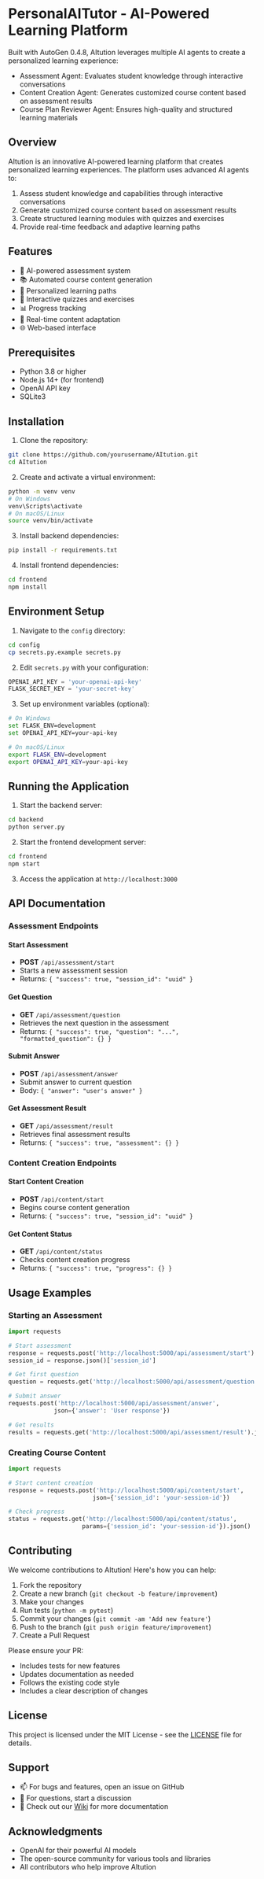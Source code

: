# PersonalAITutor - AI-Powered Learning Platform

Built with AutoGen 0.4.8, AItution leverages multiple AI agents to create a personalized learning experience:
- Assessment Agent: Evaluates student knowledge through interactive conversations
- Content Creation Agent: Generates customized course content based on assessment results
- Course Plan Reviewer Agent: Ensures high-quality and structured learning materials

## Overview

AItution is an innovative AI-powered learning platform that creates personalized learning experiences. The platform uses advanced AI agents to:
1. Assess student knowledge and capabilities through interactive conversations
2. Generate customized course content based on assessment results
3. Create structured learning modules with quizzes and exercises
4. Provide real-time feedback and adaptive learning paths

## Features

- 🤖 AI-powered assessment system
- 📚 Automated course content generation
- 🎯 Personalized learning paths
- 📝 Interactive quizzes and exercises
- 📊 Progress tracking
- 🔄 Real-time content adaptation
- 🌐 Web-based interface

## Prerequisites

- Python 3.8 or higher
- Node.js 14+ (for frontend)
- OpenAI API key
- SQLite3

## Installation

1. Clone the repository:
```bash
git clone https://github.com/yourusername/AItution.git
cd AItution
```

2. Create and activate a virtual environment:
```bash
python -m venv venv
# On Windows
venv\Scripts\activate
# On macOS/Linux
source venv/bin/activate
```

3. Install backend dependencies:
```bash
pip install -r requirements.txt
```

4. Install frontend dependencies:
```bash
cd frontend
npm install
```

## Environment Setup

1. Navigate to the `config` directory:
```bash
cd config
cp secrets.py.example secrets.py
```

2. Edit `secrets.py` with your configuration:
```python
OPENAI_API_KEY = 'your-openai-api-key'
FLASK_SECRET_KEY = 'your-secret-key'
```

3. Set up environment variables (optional):
```bash
# On Windows
set FLASK_ENV=development
set OPENAI_API_KEY=your-api-key

# On macOS/Linux
export FLASK_ENV=development
export OPENAI_API_KEY=your-api-key
```

## Running the Application

1. Start the backend server:
```bash
cd backend
python server.py
```

2. Start the frontend development server:
```bash
cd frontend
npm start
```

3. Access the application at `http://localhost:3000`

## API Documentation

### Assessment Endpoints

#### Start Assessment
- **POST** `/api/assessment/start`
- Starts a new assessment session
- Returns: `{ "success": true, "session_id": "uuid" }`

#### Get Question
- **GET** `/api/assessment/question`
- Retrieves the next question in the assessment
- Returns: `{ "success": true, "question": "...", "formatted_question": {} }`

#### Submit Answer
- **POST** `/api/assessment/answer`
- Submit answer to current question
- Body: `{ "answer": "user's answer" }`

#### Get Assessment Result
- **GET** `/api/assessment/result`
- Retrieves final assessment results
- Returns: `{ "success": true, "assessment": {} }`

### Content Creation Endpoints

#### Start Content Creation
- **POST** `/api/content/start`
- Begins course content generation
- Returns: `{ "success": true, "session_id": "uuid" }`

#### Get Content Status
- **GET** `/api/content/status`
- Checks content creation progress
- Returns: `{ "success": true, "progress": {} }`

## Usage Examples

### Starting an Assessment

```python
import requests

# Start assessment
response = requests.post('http://localhost:5000/api/assessment/start')
session_id = response.json()['session_id']

# Get first question
question = requests.get('http://localhost:5000/api/assessment/question').json()

# Submit answer
requests.post('http://localhost:5000/api/assessment/answer', 
             json={'answer': 'User response'})

# Get results
results = requests.get('http://localhost:5000/api/assessment/result').json()
```

### Creating Course Content

```python
import requests

# Start content creation
response = requests.post('http://localhost:5000/api/content/start', 
                        json={'session_id': 'your-session-id'})

# Check progress
status = requests.get('http://localhost:5000/api/content/status', 
                     params={'session_id': 'your-session-id'}).json()
```

## Contributing

We welcome contributions to AItution! Here's how you can help:

1. Fork the repository
2. Create a new branch (`git checkout -b feature/improvement`)
3. Make your changes
4. Run tests (`python -m pytest`)
5. Commit your changes (`git commit -am 'Add new feature'`)
6. Push to the branch (`git push origin feature/improvement`)
7. Create a Pull Request

Please ensure your PR:
- Includes tests for new features
- Updates documentation as needed
- Follows the existing code style
- Includes a clear description of changes

## License

This project is licensed under the MIT License - see the [LICENSE](LICENSE) file for details.

## Support

- 📫 For bugs and features, open an issue on GitHub
- 💬 For questions, start a discussion
- 📝 Check out our [Wiki](../../wiki) for more documentation

## Acknowledgments

- OpenAI for their powerful AI models
- The open-source community for various tools and libraries
- All contributors who help improve AItution 
